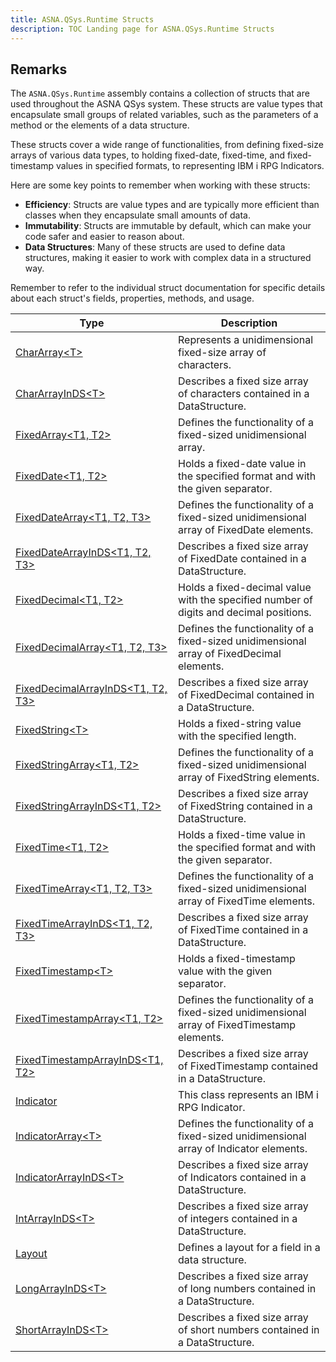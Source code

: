```yaml
---
title: ASNA.QSys.Runtime Structs
description: TOC Landing page for ASNA.QSys.Runtime Structs
---
```


## Remarks

The `ASNA.QSys.Runtime` assembly contains a collection of structs that are used throughout the ASNA QSys system. These structs are value types that encapsulate small groups of related variables, such as the parameters of a method or the elements of a data structure.

These structs cover a wide range of functionalities, from defining fixed-size arrays of various data types, to holding fixed-date, fixed-time, and fixed-timestamp values in specified formats, to representing IBM i RPG Indicators.

Here are some key points to remember when working with these structs:

- **Efficiency**: Structs are value types and are typically more efficient than classes when they encapsulate small amounts of data.
- **Immutability**: Structs are immutable by default, which can make your code safer and easier to reason about.
- **Data Structures**: Many of these structs are used to define data structures, making it easier to work with complex data in a structured way.

Remember to refer to the individual struct documentation for specific details about each struct's fields, properties, methods, and usage.

| Type | Description |
| --- | --- |
| [CharArray\<T\>](/reference/runtime/qsys-runtime/char-array-1.html) | Represents a unidimensional fixed-size array of characters. |
| [CharArrayInDS\<T\>](/reference/runtime/qsys-runtime/char-array-in-ds-1.html) | Describes a fixed size array of characters contained in a DataStructure. |
| [FixedArray\<T1, T2\>](/reference/runtime/qsys-runtime/fixed-array-2.html) | Defines the functionality of a fixed-sized unidimensional array. |
| [FixedDate\<T1, T2\>](/reference/runtime/qsys-runtime/fixed-date-2.html) | Holds a fixed-date value in the specified format and with the given separator. |
| [FixedDateArray\<T1, T2, T3\>](/reference/runtime/qsys-runtime/fixed-date-array-3.html) | Defines the functionality of a fixed-sized unidimensional array of FixedDate elements. |
| [FixedDateArrayInDS\<T1, T2, T3\>](/reference/runtime/qsys-runtime/fixed-date-array-in-ds-3.html) | Describes a fixed size array of FixedDate contained in a DataStructure. |
| [FixedDecimal\<T1, T2\>](/reference/runtime/qsys-runtime/fixed-decimal-2.html) | Holds a fixed-decimal value with the specified number of digits and decimal positions. |
| [FixedDecimalArray\<T1, T2, T3\>](/reference/runtime/qsys-runtime/fixed-decimal-array-3.html) | Defines the functionality of a fixed-sized unidimensional array of FixedDecimal elements. |
| [FixedDecimalArrayInDS\<T1, T2, T3\>](/reference/runtime/qsys-runtime/fixed-decimal-array-in-ds-3.html) | Describes a fixed size array of FixedDecimal contained in a DataStructure. |
| [FixedString\<T\>](/reference/runtime/qsys-runtime/fixed-string-1.html) | Holds a fixed-string value with the specified length. |
| [FixedStringArray\<T1, T2\>](/reference/runtime/qsys-runtime/fixed-string-array-2.html) | Defines the functionality of a fixed-sized unidimensional array of FixedString elements. |
| [FixedStringArrayInDS\<T1, T2\>](/reference/runtime/qsys-runtime/fixed-string-array-in-ds-2.html) | Describes a fixed size array of FixedString contained in a DataStructure. |
| [FixedTime\<T1, T2\>](/reference/runtime/qsys-runtime/fixed-time-2.html) | Holds a fixed-time value in the specified format and with the given separator. |
| [FixedTimeArray\<T1, T2, T3\>](/reference/runtime/qsys-runtime/fixed-time-array-3.html) | Defines the functionality of a fixed-sized unidimensional array of FixedTime elements. |
| [FixedTimeArrayInDS\<T1, T2, T3\>](/reference/runtime/qsys-runtime/fixed-time-array-in-ds-3.html) | Describes a fixed size array of FixedTime contained in a DataStructure. |
| [FixedTimestamp\<T\>](/reference/runtime/qsys-runtime/fixed-timestamp-1.html) | Holds a fixed-timestamp value with the given separator. |
| [FixedTimestampArray\<T1, T2\>](/reference/runtime/qsys-runtime/fixed-timestamp-array-2.html) | Defines the functionality of a fixed-sized unidimensional array of FixedTimestamp elements. |
| [FixedTimestampArrayInDS\<T1, T2\>](/reference/runtime/qsys-runtime/fixed-timestamp-array-in-ds-2.html) | Describes a fixed size array of FixedTimestamp contained in a DataStructure. |
| [Indicator](/reference/runtime/qsys-runtime/indicator.html) | This class represents an IBM i RPG Indicator.  |
| [IndicatorArray\<T\>](/reference/runtime/qsys-runtime/indicator-array-1.html) | Defines the functionality of a fixed-sized unidimensional array of Indicator elements. |
| [IndicatorArrayInDS\<T\>](/reference/runtime/qsys-runtime/indicator-array-in-ds-1.html) | Describes a fixed size array of Indicators contained in a DataStructure. |
| [IntArrayInDS\<T\>](/reference/runtime/qsys-runtime/int-array-in-ds-1.html) | Describes a fixed size array of integers contained in a DataStructure. |
| [Layout](/reference/runtime/qsys-runtime/layout.html) | Defines a layout for a field in a data structure. |
| [LongArrayInDS\<T\>](/reference/runtime/qsys-runtime/long-array-in-ds-1.html) | Describes a fixed size array of long numbers contained in a DataStructure. |
| [ShortArrayInDS\<T\>](/reference/runtime/qsys-runtime/short-array-in-ds-1.html) | Describes a fixed size array of short numbers contained in a DataStructure. |
